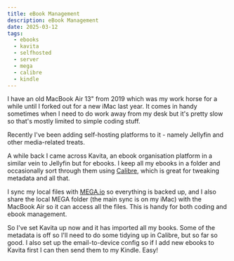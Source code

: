 ```yaml
---
title: eBook Management
description: eBook Management
date: 2025-03-12
tags:
  - ebooks
  - kavita
  - selfhosted
  - server
  - mega
  - calibre
  - kindle
---
```



I have an old MacBook Air 13" from 2019 which was my work horse for a while until I forked out for a new iMac last year. It comes in handy sometimes when I need to do work away from my desk but it's pretty slow so that's mostly limited to simple coding stuff.

Recently I've been adding self-hosting platforms to it - namely Jellyfin and other media-related treats.

A while back I came across Kavita, an ebook organisation platform in a similar vein to Jellyfin but for ebooks. I keep all my ebooks in a folder and occasionally sort through them using [Calibre](https://calibre-ebook.com), which is great for tweaking metadata and all that.

I sync my local files with [MEGA.io](https://MEGA.io) so everything is backed up, and I also share the local MEGA folder (the main sync is on my iMac) with the MacBook Air so it can access all the files. This is handy for both coding and ebook management.

So I've set Kavita up now and it has imported all my books. Some of the metadata is off so I'll need to do some tidying up in Calibre, but so far so good. I also set up the email-to-device config so if I add new ebooks to Kavita first I can then send them to my Kindle. Easy!